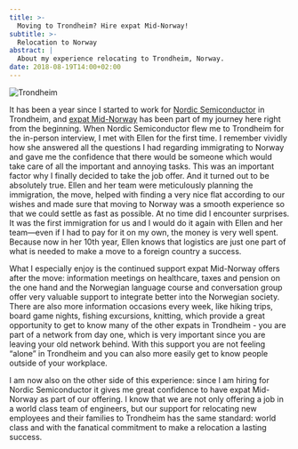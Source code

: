 ```yaml
---
title: >-
  Moving to Trondheim? Hire expat Mid-Norway!
subtitle: >-
  Relocation to Norway
abstract: |
  About my experience relocating to Trondheim, Norway.
date: 2018-08-19T14:00+02:00
---
```


![Trondheim](../media/moving-to-trondheim-hire-expat-mid-norway.jpg)

It has been a year since I started to work for
[Nordic Semiconductor](https://www.nordicsemi.com/) in Trondheim, and
[expat Mid-Norway](https://www.expatmidnorway.no/) has been part of my journey
here right from the beginning. When Nordic Semiconductor flew me to Trondheim
for the in-person interview, I met with Ellen for the first time. I remember
vividly how she answered all the questions I had regarding immigrating to Norway
and gave me the confidence that there would be someone which would take care of
all the important and annoying tasks. This was an important factor why I finally
decided to take the job offer. And it turned out to be absolutely true. Ellen
and her team were meticulously planning the immigration, the move, helped with
finding a very nice flat according to our wishes and made sure that moving to
Norway was a smooth experience so that we could settle as fast as possible. At
no time did I encounter surprises. It was the first immigration for us and I
would do it again with Ellen and her team—even if I had to pay for it on my own,
the money is very well spent. Because now in her 10th year, Ellen knows that
logistics are just one part of what is needed to make a move to a foreign
country a success.

What I especially enjoy is the continued support expat Mid-Norway offers after
the move: information meetings on healthcare, taxes and pension on the one hand
and the Norwegian language course and conversation group offer very valuable
support to integrate better into the Norwegian society. There are also more
information occasions every week, like hiking trips, board game nights, fishing
excursions, knitting, which provide a great opportunity to get to know many of
the other expats in Trondheim - you are part of a network from day one, which is
very important since you are leaving your old network behind. With this support
you are not feeling “alone” in Trondheim and you can also more easily get to
know people outside of your workplace.

I am now also on the other side of this experience: since I am hiring for Nordic
Semiconductor it gives me great confidence to have expat Mid-Norway as part of
our offering. I know that we are not only offering a job in a world class team
of engineers, but our support for relocating new employees and their families to
Trondheim has the same standard: world class and with the fanatical commitment
to make a relocation a lasting success.
